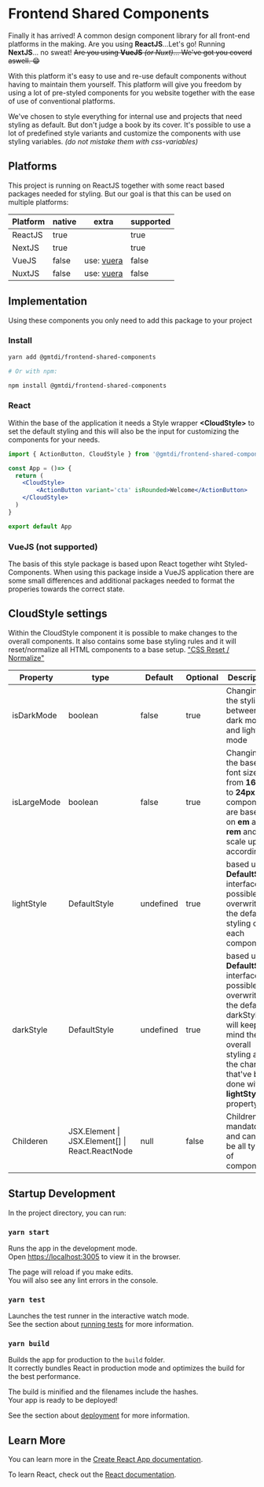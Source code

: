 # Frontend Shared Components

Finally it has arrived! A common design component library for all front-end platforms in the making. Are you using **ReactJS**...Let's go! Running **NextJS**... no sweat! ~~Are you using **VueJS** *(or Nuxt)*... We've got you coverd aswell. :grin:~~

With this platform it's easy to use and re-use default components without having to maintain them yourself. This platform will give you freedom by using a lot of pre-styled components for you website together with the ease of use of conventional platforms.

We've chosen to style everything for internal use and projects that need styling as default. But don't judge a book by its cover. It's possible to use a lot of predefined style variants and customize the components with use styling variables. *(do not mistake them with css-variables)*

## Platforms

This project is running on ReactJS together with some react based packages needed for styling. But our goal is that this can be used on multiple platforms:

|Platform|native|extra|supported|
|---|---|---|---|
|ReactJS| true| | true
|NextJS| true| | true
|VueJS| false| use: [vuera]("https://npmjs.org/package/vuera", "_blank")| false
|NuxtJS| false | use: [vuera]("http://npmjs.org/package/vuera", "_blank") | false

## Implementation

Using these components you only need to add this package to your project

### Install

```bash
yarn add @gmtdi/frontend-shared-components

# Or with npm: 

npm install @gmtdi/frontend-shared-components
```

### React

Within the base of the application it needs a Style wrapper **\<CloudStyle\>** to set the default styling and this will also be the input for customizing the components for your needs.

```jsx
import { ActionButton, CloudStyle } from '@gmtdi/frontend-shared-components'

const App = ()=> {
  return (
    <CloudStyle>
        <ActionButton variant='cta' isRounded>Welcome</ActionButton>
    </CloudStyle>
  )
}

export default App
```

### VueJS (not supported)

The basis of this style package is based upon React together wiht Styled-Components. When using this package inside a VueJS application there are some small differences and additional packages needed to format the properies towards the correct state.



## CloudStyle settings

Within the CloudStyle component it is possible to make changes to the overall components. It also contains some base styling rules and it will reset/normalize all HTML components to a base setup. 
["CSS Reset / Normalize"]("https://www.joshwcomeau.com/css/custom-css-reset/", "_blank")

|Property| type|Default | Optional | Description
|----|---|---|---|---|
|isDarkMode| boolean| false | true | Changing the styling between dark mode and light mode
|isLargeMode| boolean|false| true| Changing the base font size from **16px** to **24px**. All components are based on **em** and **rem** and will scale up accordingly
|lightStyle| DefaultStyle | undefined | true| based upon **DefaultStyle** interface it's possible to overwrite the default styling of each component
|darkStyle| DefaultStyle | undefined| true| based upon **DefaultStyle** interface it's possible to overwrite the default darkStyle. It will keep in mind the overall styling and the changes that've been done within **lightStyle** property.
|Childeren| JSX.Element \| JSX.Element[] \| React.ReactNode| null | false| Children are mandatory and can can be all types of components


## Startup Development

In the project directory, you can run:

### `yarn start`

Runs the app in the development mode.\
Open [https://localhost:3005](https://localhost:3005) to view it in the browser.

The page will reload if you make edits.\
You will also see any lint errors in the console.

### `yarn test`

Launches the test runner in the interactive watch mode.\
See the section about [running tests](https://facebook.github.io/create-react-app/docs/running-tests) for more information.

### `yarn build`

Builds the app for production to the `build` folder.\
It correctly bundles React in production mode and optimizes the build for the best performance.

The build is minified and the filenames include the hashes.\
Your app is ready to be deployed!

See the section about [deployment](https://facebook.github.io/create-react-app/docs/deployment) for more information.

## Learn More

You can learn more in the [Create React App documentation](https://facebook.github.io/create-react-app/docs/getting-started).

To learn React, check out the [React documentation](https://reactjs.org/).
